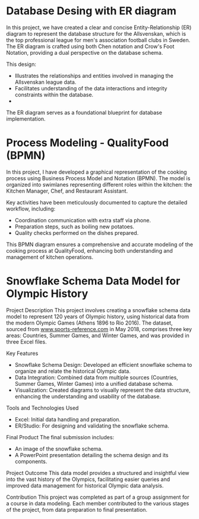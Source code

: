 ﻿# Database Desing with ER diagram
In this project, we have created a clear and concise Entity-Relationship (ER) diagram to represent the database structure for the Allsvenskan, which is the top professional league for men's association football clubs in Sweden. The ER diagram is crafted using both Chen notation and Crow's Foot Notation, providing a dual perspective on the database schema.

This design:
*  Illustrates the relationships and entities involved in managing the Allsvenskan league data.
*  Facilitates understanding of the data interactions and integrity constraints within the database.
*  
The ER diagram serves as a foundational blueprint for database implementation.

# Process Modeling - QualityFood (BPMN)
In this project, I have developed a graphical representation of the cooking process using Business Process Model and Notation (BPMN). The model is organized into swimlanes representing different roles within the kitchen: the Kitchen Manager, Chef, and Restaurant Assistant.

Key activities have been meticulously documented to capture the detailed workflow, including:
*  Coordination communication with extra staff via phone.
*  Preparation steps, such as boiling new potatoes.
*  Quality checks performed on the dishes prepared.
  
This BPMN diagram ensures a comprehensive and accurate modeling of the cooking process at QualityFood, enhancing both understanding and management of kitchen operations.

# Snowflake Schema Data Model for Olympic History

Project Description
This project involves creating a snowflake schema data model to represent 120 years of Olympic history, using historical data from the modern Olympic Games (Athens 1896 to Rio 2016). The dataset, sourced from www.sports-reference.com in May 2018, comprises three key areas: Countries, Summer Games, and Winter Games, and was provided in three Excel files.

Key Features
*  Snowflake Schema Design: Developed an efficient snowflake schema to organize and relate the historical Olympic data.
*  Data Integration: Combined data from multiple sources (Countries, Summer Games, Winter Games) into a unified database schema.
*  Visualization: Created diagrams to visually represent the data structure, enhancing the understanding and usability of the database.
  
Tools and Technologies Used
*  Excel: Initial data handling and preparation.
*  ER/Studio: For designing and validating the snowflake schema.

Final Product
The final submission includes:

*  An image of the snowflake schema.
*  A PowerPoint presentation detailing the schema design and its components.

Project Outcome
This data model provides a structured and insightful view into the vast history of the Olympics, facilitating easier queries and improved data management for historical Olympic data analysis.

Contribution
This project was completed as part of a group assignment for a course in data modeling. Each member contributed to the various stages of the project, from data preparation to final presentation.
